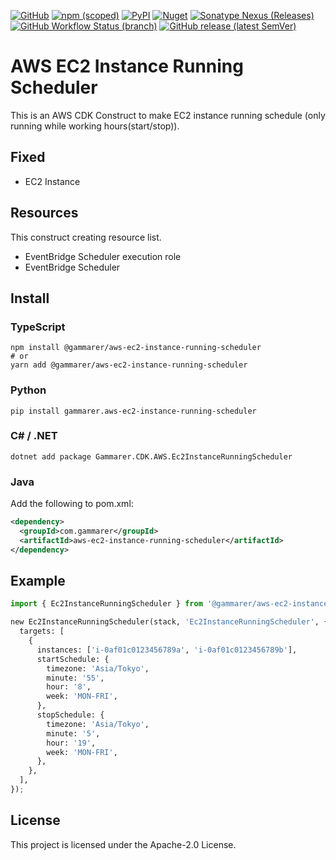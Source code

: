 [![GitHub](https://img.shields.io/github/license/yicr/aws-ec2-instance-running-scheduler?style=flat-square)](https://github.com/yicr/aws-ec2-instance-running-scheduler/blob/main/LICENSE)
[![npm (scoped)](https://img.shields.io/npm/v/@gammarer/aws-ec2-instance-running-scheduler?style=flat-square)](https://www.npmjs.com/package/@gammarer/aws-ec2-instance-running-scheduler)
[![PyPI](https://img.shields.io/pypi/v/gammarer.aws-ec2-instance-running-scheduler?style=flat-square)](https://pypi.org/project/gammarer.aws-ec2-instance-running-scheduler/)
[![Nuget](https://img.shields.io/nuget/v/Gammarer.CDK.AWS.Ec2InstanceRunningScheduler?style=flat-square)](https://www.nuget.org/packages/Gammarer.CDK.AWS.Ec2InstanceRunningScheduler/)
[![Sonatype Nexus (Releases)](https://img.shields.io/nexus/r/com.gammarer/aws-ec2-instance-running-scheduler?server=https%3A%2F%2Fs01.oss.sonatype.org%2F&style=flat-square)](https://s01.oss.sonatype.org/content/repositories/releases/com/gammarer/aws-ec2-instance-running-scheduler/)
[![GitHub Workflow Status (branch)](https://img.shields.io/github/actions/workflow/status/yicr/aws-ec2-instance-running-scheduler/release.yml?branch=main&label=release&style=flat-square)](https://github.com/yicr/aws-ec2-instance-running-scheduler/actions/workflows/release.yml)
[![GitHub release (latest SemVer)](https://img.shields.io/github/v/release/yicr/aws-ec2-instance-running-scheduler?sort=semver&style=flat-square)](https://github.com/yicr/aws-ec2-instance-running-scheduler/releases)

# AWS EC2 Instance Running Scheduler

This is an AWS CDK Construct to make EC2 instance running schedule (only running while working hours(start/stop)).

## Fixed

* EC2 Instance

## Resources

This construct creating resource list.

* EventBridge Scheduler execution role
* EventBridge Scheduler

## Install

### TypeScript

```shell
npm install @gammarer/aws-ec2-instance-running-scheduler
# or
yarn add @gammarer/aws-ec2-instance-running-scheduler
```

### Python

```shell
pip install gammarer.aws-ec2-instance-running-scheduler
```

### C# / .NET

```shell
dotnet add package Gammarer.CDK.AWS.Ec2InstanceRunningScheduler
```

### Java

Add the following to pom.xml:

```xml
<dependency>
  <groupId>com.gammarer</groupId>
  <artifactId>aws-ec2-instance-running-scheduler</artifactId>
</dependency>
```

## Example

```python
import { Ec2InstanceRunningScheduler } from '@gammarer/aws-ec2-instance-running-scheduler';

new Ec2InstanceRunningScheduler(stack, 'Ec2InstanceRunningScheduler', {
  targets: [
    {
      instances: ['i-0af01c0123456789a', 'i-0af01c0123456789b'],
      startSchedule: {
        timezone: 'Asia/Tokyo',
        minute: '55',
        hour: '8',
        week: 'MON-FRI',
      },
      stopSchedule: {
        timezone: 'Asia/Tokyo',
        minute: '5',
        hour: '19',
        week: 'MON-FRI',
      },
    },
  ],
});
```

## License

This project is licensed under the Apache-2.0 License.
